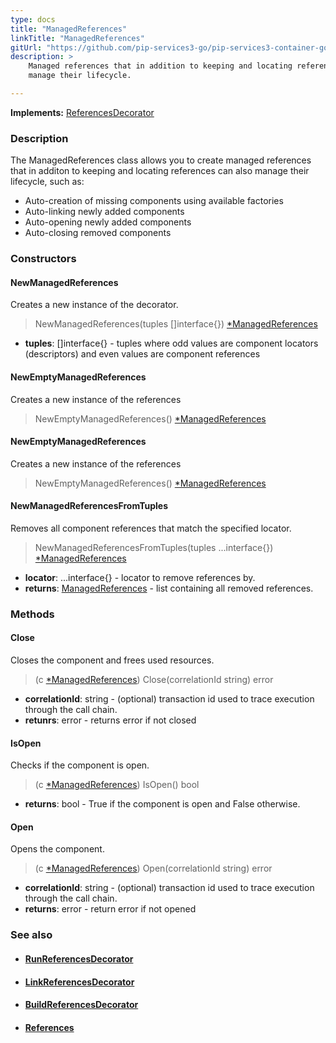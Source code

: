 ```yaml
---
type: docs
title: "ManagedReferences"
linkTitle: "ManagedReferences"
gitUrl: "https://github.com/pip-services3-go/pip-services3-container-go"
description: >
    Managed references that in addition to keeping and locating references can also 
    manage their lifecycle.

---
```


**Implements:** [ReferencesDecorator](../references_decorator)

### Description

The ManagedReferences class allows you to create managed references that in additon to keeping and locating references can also manage their lifecycle, such as:

- Auto-creation of missing components using available factories
- Auto-linking newly added components
- Auto-opening newly added components
- Auto-closing removed components

### Constructors

#### NewManagedReferences
Creates a new instance of the decorator.

> NewManagedReferences(tuples []interface{}) [*ManagedReferences]()

- **tuples**: []interface{} - tuples where odd values are component locators (descriptors) and even values are component references

#### NewEmptyManagedReferences
Creates a new instance of the references

> NewEmptyManagedReferences() [*ManagedReferences]()


#### NewEmptyManagedReferences
Creates a new instance of the references

> NewEmptyManagedReferences() [*ManagedReferences]()

#### NewManagedReferencesFromTuples
Removes all component references that match the specified locator.

> NewManagedReferencesFromTuples(tuples ...interface{}) [*ManagedReferences]()
- **locator**: ...interface{} - locator to remove references by.
- **returns**: [ManagedReferences]() - list containing all removed references.


### Methods

#### Close
Closes the component and frees used resources.

> (c [*ManagedReferences]()) Close(correlationId string) error
- **correlationId**: string - (optional) transaction id used to trace execution through the call chain.
- **retunrs**: error - returns error if not closed

#### IsOpen
Checks if the component is open.

> (c [*ManagedReferences]()) IsOpen() bool
- **returns**: bool - True if the component is open and False otherwise.

#### Open
Opens the component.

> (c [*ManagedReferences]()) Open(correlationId string) error
- **correlationId**: string - (optional) transaction id used to trace execution through the call chain.
- **returns**: error - return error if not opened


### See also
- #### [RunReferencesDecorator](../run_references_decorator)
- #### [LinkReferencesDecorator](../link_references_decorator)
- #### [BuildReferencesDecorator](../build_references_decorator)
- #### [References](../../../commons/refer/references)
